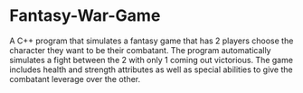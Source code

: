 # Fantasy-War-Game
A C++ program that simulates a fantasy game that has 2 players choose the character they want to be their combatant.  The program automatically simulates a fight between the 2 with only 1 coming out victorious.  The game includes health and strength attributes as well as special abilities to give the combatant leverage over the other.
